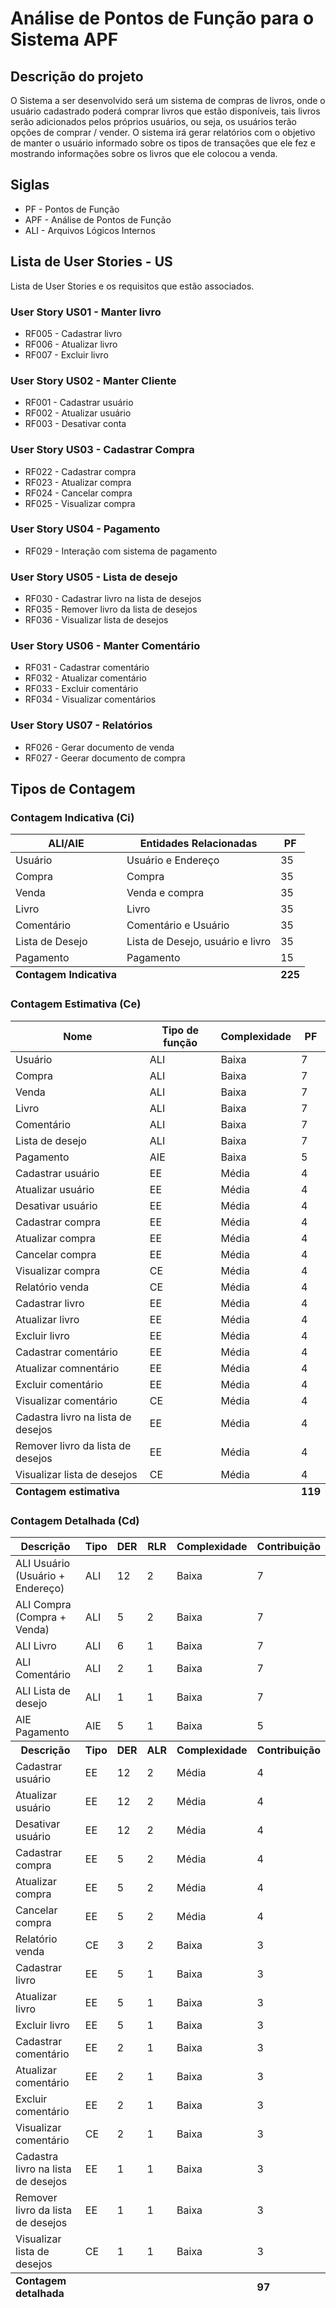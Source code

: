 # Análise de Pontos de Função para o Sistema APF


## Descrição do projeto
O Sistema a ser desenvolvido será um sistema de compras de livros, onde o usuário cadastrado poderá comprar livros que estão disponíveis, tais livros serão adicionados pelos próprios usuários, ou seja, os usuários terão opções de comprar / vender.
O sistema irá gerar relatórios com o objetivo de manter o usuário informado sobre os tipos de transações que ele fez e mostrando informações sobre os livros que ele colocou a venda.

## Siglas
- PF - Pontos de Função
- APF - Análise de Pontos de Função
- ALI - Arquivos Lógicos Internos

## Lista de User Stories - US
Lista de User Stories e os requisitos que estão associados.

### User Story US01 - Manter livro
- RF005 - Cadastrar livro
- RF006 - Atualizar livro
- RF007 - Excluir livro

### User Story US02 - Manter Cliente
- RF001 - Cadastrar usuário
- RF002 - Atualizar usuário
- RF003 - Desativar conta

### User Story US03 - Cadastrar Compra
- RF022 - Cadastrar compra
- RF023 - Atualizar compra
- RF024 - Cancelar compra
- RF025 - Visualizar compra

### User Story US04 - Pagamento
- RF029 - Interação com sistema de pagamento

### User Story US05 - Lista de desejo
- RF030 - Cadastrar livro na lista de desejos
- RF035 - Remover livro da lista de desejos
- RF036 - Visualizar lista de desejos

### User Story US06 - Manter Comentário
- RF031 - Cadastrar comentário
- RF032 - Atualizar comentário
- RF033 - Excluir comentário
- RF034 - Visualizar comentários

### User Story US07 - Relatórios
- RF026 - Gerar documento de venda
- RF027 - Geerar documento de compra  

## Tipos de Contagem

### Contagem Indicativa (Ci)

<table>
<thead>
<tr>
<th><strong>ALI/AIE</strong></th>
<th><strong>Entidades Relacionadas</strong></th>
<th><strong>PF</strong></th>
</tr>
</thead>
<tbody>
<tr>
<td>Usuário</td>
<td>Usuário e Endereço</td>
<td>35</td>
</tr>
<tr>
<td>Compra</td>
<td>Compra</td>
<td>35</td>
</tr>
<tr>
<td>Venda</td>
<td>Venda e compra</td>
<td>35</td>
</tr>
<tr>
<td>Livro</td>
<td>Livro</td>
<td>35</td>
</tr>
<tr>
<td>Comentário</td>
<td>Comentário e Usuário</td>
<td>35</td>
</tr>
<tr>
<td>Lista de Desejo</td>
<td>Lista de Desejo, usuário e livro</td>
<td>35</td>
</tr>
<tr>
<td>Pagamento</td>
<td>Pagamento</td>
<td>15</td>
</tr>
</tbody>
<tfoot>
<tr>
<td><strong>Contagem Indicativa</strong></td>
<td></td>
<td><strong>225</strong></td>
</tr>
</tfoot>
</table>

### Contagem Estimativa (Ce)
<table>
<thead>
<tr>
<th>Nome</th>
<th>Tipo de função</th>
<th>Complexidade</th>
<th>PF</th>
</tr>
</thead>
<tbody>
<tr>
<td>Usuário</td>
<td>ALI</td>
<td>Baixa</td>
<td>7</td>
</tr>
<tr>
<td>Compra</td>
<td>ALI</td>
<td>Baixa</td>
<td>7</td>
</tr>
<tr>
<td>Venda</td>
<td>ALI</td>
<td>Baixa</td>
<td>7</td>
</tr>
<tr>
<td>Livro</td>
<td>ALI</td>
<td>Baixa</td>
<td>7</td>
</tr>
<tr>
<td>Comentário</td>
<td>ALI</td>
<td>Baixa</td>
<td>7</td>
</tr>
<tr>
<td>Lista de desejo</td>
<td>ALI</td>
<td>Baixa</td>
<td>7</td>
</tr>
<tr>
<td>Pagamento</td>
<td>AIE</td>
<td>Baixa</td>
<td>5</td>
</tr>
<tr>
<td>Cadastrar usuário</td>
<td>EE</td>
<td>Média</td>
<td>4</td>
</tr>
<tr>
<td>Atualizar usuário</td>
<td>EE</td>
<td>Média</td>
<td>4</td>
</tr>
<tr>
<td>Desativar usuário</td>
<td>EE</td>
<td>Média</td>
<td>4</td>
</tr>
<tr>
<td>Cadastrar compra</td>
<td>EE</td>
<td>Média</td>
<td>4</td>
</tr>
<tr>
<td>Atualizar compra</td>
<td>EE</td>
<td>Média</td>
<td>4</td>
</tr>
<tr>
<td>Cancelar compra</td>
<td>EE</td>
<td>Média</td>
<td>4</td>
</tr>
<tr>
<td>Visualizar compra</td>
<td>CE</td>
<td>Média</td>
<td>4</td>
</tr>
<tr>
<td>Relatório venda</td>
<td>CE</td>
<td>Média</td>
<td>4</td>
</tr>
<tr>
<td>Cadastrar livro</td>
<td>EE</td>
<td>Média</td>
<td>4</td>
</tr>
<tr>
<td>Atualizar livro</td>
<td>EE</td>
<td>Média</td>
<td>4</td>
</tr>
<tr>
<td>Excluir livro</td>
<td>EE</td>
<td>Média</td>
<td>4</td>
</tr>
<tr>
<td>Cadastrar comentário</td>
<td>EE</td>
<td>Média</td>
<td>4</td>
</tr>
<tr>
<td>Atualizar comnentário</td>
<td>EE</td>
<td>Média</td>
<td>4</td>
</tr>
<tr>
<td>Excluir comentário</td>
<td>EE</td>
<td>Média</td>
<td>4</td>
</tr>
<tr>
<td>Visualizar comentário</td>
<td>CE</td>
<td>Média</td>
<td>4</td>
</tr>
<tr>
<td>Cadastra livro na lista de desejos</td>
<td>EE</td>
<td>Média</td>
<td>4</td>
</tr>
<tr>
<td>Remover livro da lista de desejos</td>
<td>EE</td>
<td>Média</td>
<td>4</td>
</tr>
<tr>
<td>Visualizar lista de desejos</td>
<td>CE</td>
<td>Média</td>
<td>4</td>
</tr>
</tbody>
<tfoot>
<tr>
<td><strong>Contagem estimativa</strong></td>
<td></td>
<td></td>
<td><strong>119</strong></td>
</tr>
</tfoot>
</table>

### Contagem Detalhada (Cd)

<table>
<thead>
<tr>
<th>Descrição</th>
<th>Tipo</th>
<th>DER</th>
<th>RLR</th>
<th>Complexidade</th>
<th>Contribuição</th>
</tr>
</thead>
<tbody>
<tr>
<td>ALI Usuário (Usuário + Endereço)</td>
<td>ALI</td>
<td>12</td>
<td>2</td>
<td>Baixa</td>
<td>7</td>
</tr>
<tr>
<td>ALI Compra (Compra + Venda)</td>
<td>ALI</td>
<td>5</td>
<td>2</td>
<td>Baixa</td>
<td>7</td>
</tr>
<tr>
<td>ALI Livro</td>
<td>ALI</td>
<td>6</td>
<td>1</td>
<td>Baixa</td>
<td>7</td>
</tr>
<tr>
<td>ALI Comentário</td>
<td>ALI</td>
<td>2</td>
<td>1</td>
<td>Baixa</td>
<td>7</td>
</tr>
<tr>
<td>ALI Lista de desejo</td>
<td>ALI</td>
<td>1</td>
<td>1</td>
<td>Baixa</td>
<td>7</td>
</tr>
<tr>
<td>AIE Pagamento</td>
<td>AIE</td>
<td>5</td>
<td>1</td>
<td>Baixa</td>
<td>5</td>
</tr>
<tr>
<th>Descrição</th>
<th>Tipo</th>
<th>DER</th>
<th>ALR</th>
<th>Complexidade</th>
<th>Contribuição</th>
</tr>
<tr>
<td>Cadastrar usuário</td>
<td>EE</td>
<td>12</td>
<td>2</td>
<td>Média</td>
<td>4</td>
</tr>
<tr>
<td>Atualizar usuário</td>
<td>EE</td>
<td>12</td>
<td>2</td>
<td>Média</td>
<td>4</td>
</tr>
<tr>
<td>Desativar usuário</td>
<td>EE</td>
<td>12</td>
<td>2</td>
<td>Média</td>
<td>4</td>
</tr>
<tr>
<td>Cadastrar compra</td>
<td>EE</td>
<td>5</td>
<td>2</td>
<td>Média</td>
<td>4</td>
</tr>
<tr>
<td>Atualizar compra</td>
<td>EE</td>
<td>5</td>
<td>2</td>
<td>Média</td>
<td>4</td>
</tr>
<tr>
<td>Cancelar compra</td>
<td>EE</td>
<td>5</td>
<td>2</td>
<td>Média</td>
<td>4</td>
</tr>
<tr>
<td>Relatório venda</td>
<td>CE</td>
<td>3</td>
<td>2</td>
<td>Baixa</td>
<td>3</td>
</tr>
<tr>
<td>Cadastrar livro</td>
<td>EE</td>
<td>5</td>
<td>1</td>
<td>Baixa</td>
<td>3</td>
</tr>
<tr>
<td>Atualizar livro</td>
<td>EE</td>
<td>5</td>
<td>1</td>
<td>Baixa</td>
<td>3</td>
</tr>
<tr>
<td>Excluir livro</td>
<td>EE</td>
<td>5</td>
<td>1</td>
<td>Baixa</td>
<td>3</td>
</tr>
<tr>
<td>Cadastrar comentário</td>
<td>EE</td>
<td>2</td>
<td>1</td>
<td>Baixa</td>
<td>3</td>
</tr>
<tr>
<td>Atualizar comentário</td>
<td>EE</td>
<td>2</td>
<td>1</td>
<td>Baixa</td>
<td>3</td>
</tr>
<tr>
<td>Excluir comentário</td>
<td>EE</td>
<td>2</td>
<td>1</td>
<td>Baixa</td>
<td>3</td>
</tr>
<tr>
<td>Visualizar comentário</td>
<td>CE</td>
<td>2</td>
<td>1</td>
<td>Baixa</td>
<td>3</td>
</tr>
<tr>
<td>Cadastra livro na lista de desejos</td>
<td>EE</td>
<td>1</td>
<td>1</td>
<td>Baixa</td>
<td>3</td>
</tr>
<tr>
<td>Remover livro da lista de desejos</td>
<td>EE</td>
<td>1</td>
<td>1</td>
<td>Baixa</td>
<td>3</td>
</tr>
<tr>
<td>Visualizar lista de desejos</td>
<td>CE</td>
<td>1</td>
<td>1</td>
<td>Baixa</td>
<td>3</td>
</tr>
</tbody>
<tfoot>
<tr>
<td><strong>Contagem detalhada</strong></td>
<td></td>
<td></td>
<td></td>
<td></td>
<td><strong>97</strong></td>
</tr>
</tfoot>
</table>
